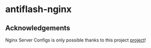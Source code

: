 # antiflash-nginx

## Acknowledgements

Nginx Server Configs is only possible thanks to this project
[project](https://github.com/h5bp/server-configs-nginx)!

